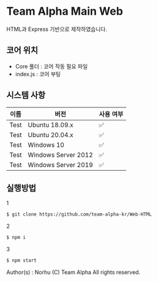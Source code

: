 # Team Alpha Main Web

HTML과 Express 기반으로 제작하였습니다.

## 코어 위치

- Core 풀더 : 코어 작동 필요 파일
- index.js : 코어 부팅
## 시스템 사항

|   이름  |   버전   | 사용 여부          |
| --------| ------- | ------------------ |
| Test | Ubuntu 18.09.x   | :white_check_mark: |
| Test | Ubuntu 20.04.x   | :white_check_mark: |
| Test | Windows 10   | :white_check_mark:                |
| Test | Windows Server 2012   | :white_check_mark:                |
| Test | Windows Server 2019   | :white_check_mark:                |

## 실행방법
1
```sh
$ git clone https://github.com/team-alpha-kr/Web-HTML
```
2
```sh
$ npm i
```
3
```sh
$ npm start
```


Author(s) : Norhu
(C) Team Alpha All rights reserved.

